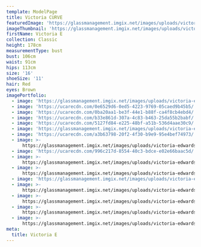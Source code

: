 ```yaml
---
template: ModelPage
title: Victoria CURVE
featuredImage: 'https://glassmanagement.imgix.net/images/uploads/victoria-edwards-white.jpg'
imageThumbnail: 'https://glassmanagement.imgix.net/images/uploads/victoria-edwards-c.jpg'
firstName: Victoria E
collection: Classic
height: 178cm
measurementType: bust
bust: 106cm
waist: 91cm
hips: 113cm
size: '16'
shoeSize: '11'
hair: Red
eyes: Brown
imagePortfolio:
  - image: 'https://glassmanagement.imgix.net/images/uploads/victoria-edwards-d.jpg'
  - image: 'https://ucarecdn.com/0e6529d6-0ed5-4223-9769-05caed9b45b5/'
  - image: 'https://ucarecdn.com/0ba20aa1-be3f-44e1-b88f-ca4f8cb4ebd4/'
  - image: 'https://ucarecdn.com/b33e861d-307a-4c83-b463-25da55b2babf/'
  - image: 'https://ucarecdn.com/5127fd84-e225-48bf-a51b-536d4aae30c9/'
  - image: 'https://glassmanagement.imgix.net/images/uploads/victoria-edwards-a.jpg'
  - image: 'https://ucarecdn.com/a3b63798-20f2-4f30-b9e9-95e4bef74973/'
  - image: >-
      https://glassmanagement.imgix.net/images/uploads/victoria-edwards-white.jpg
  - image: 'https://ucarecdn.com/996c217d-8554-40c3-bdce-e02e66baac5d/'
  - image: >-
      https://glassmanagement.imgix.net/images/uploads/victoria-edwards-bell-st-mall-toowoomba-2012.jpg
  - image: >-
      https://glassmanagement.imgix.net/images/uploads/victoria-edwards-twba-ruthven-st-2012.jpg
  - image: 'https://glassmanagement.imgix.net/images/uploads/victoria-edwards-bw-2.jpg'
  - image: >-
      https://glassmanagement.imgix.net/images/uploads/victoria-edwards-sydney-2.jpg
  - image: >-
      https://glassmanagement.imgix.net/images/uploads/victoria-edwards-guitar.jpg
  - image: >-
      https://glassmanagement.imgix.net/images/uploads/victoria-edwards-tamworth.jpg
  - image: >-
      https://glassmanagement.imgix.net/images/uploads/victoria-edwards-headshot.jpg
meta:
  title: Victoria E
---
```



